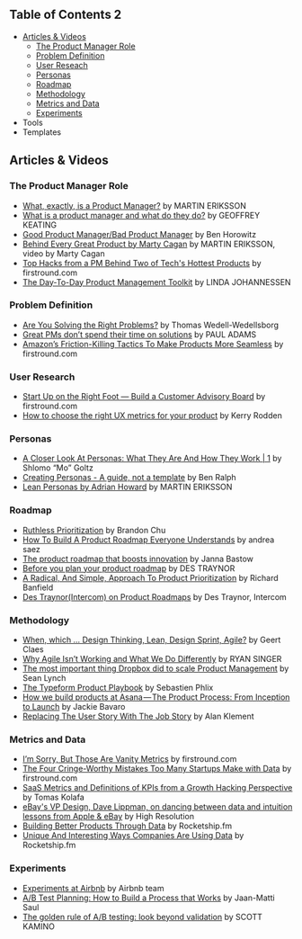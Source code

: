 ## Table of Contents 2
- [Articles & Videos](#articles--videos)
    * [The Product Manager Role](#the-product-manager-role) 
    * [Problem Definition](#problem-definition)
    * [User Reseach](#user-research)
    * [Personas](#personas)
    * [Roadmap](#roadmap)
    * [Methodology](#methodology)
    * [Metrics and Data](#metrics-and-data)
    * [Experiments](#experiments)
- Tools
- Templates

## Articles & Videos
### The Product Manager Role
- [What, exactly, is a Product Manager?](https://bit.ly/2K7pCuF) by MARTIN ERIKSSON
- [What is a product manager and what do they do?](https://bit.ly/2YITW2n) by GEOFFREY KEATING 
- [Good Product Manager/Bad Product Manager](https://bit.ly/2uR0dha) by Ben Horowitz
- [Behind Every Great Product by Marty Cagan](https://bit.ly/2xbKx8Q) by  MARTIN ERIKSSON, video by Marty Cagan
- [Top Hacks from a PM Behind Two of Tech's Hottest Products](https://bit.ly/2UdMBcz) by firstround.com
- [The Day-To-Day Product Management Toolkit](https://bit.ly/2ODONnP) by LINDA JOHANNESSEN

### Problem Definition
- [Are You Solving the Right Problems?](https://bit.ly/2inexDI) by Thomas Wedell-Wedellsborg
- [Great PMs don’t spend their time on solutions](https://bit.ly/2Uc8oRW) by PAUL ADAMS
- [Amazon’s Friction-Killing Tactics To Make Products More Seamless](https://bit.ly/2GocqyF) by firstround.com

### User Research
- [Start Up on the Right Foot — Build a Customer Advisory Board](https://bit.ly/2K6HSoG) by firstround.com
- [How to choose the right UX metrics for your product](https://bit.ly/1Ntnytj) by Kerry Rodden

### Personas
- [A Closer Look At Personas: What They Are And How They Work | 1](https://bit.ly/1STWdln) by Shlomo “Mo” Goltz
- [Creating Personas - A guide, not a template](https://bit.ly/2OGoLjJ) by Ben Ralph
- [Lean Personas by Adrian Howard](https://bit.ly/2UnAY1X) by MARTIN ERIKSSON

### Roadmap
- [Ruthless Prioritization](https://bit.ly/2HIcsix) by Brandon Chu
- [How To Build A Product Roadmap Everyone Understands](https://bit.ly/2FOYCeK) by andrea saez
- [The product roadmap that boosts innovation](https://bit.ly/2Va9PNi) by Janna Bastow  
- [Before you plan your product roadmap](https://bit.ly/2UpFCfY) by DES TRAYNOR
- [A Radical, And Simple, Approach To Product Prioritization](https://bit.ly/2GpHeNx) by Richard Banfield
- [Des Traynor(Intercom) on Product Roadmaps](https://bit.ly/2sPypZU) by Des Traynor, Intercom

### Methodology
- [When, which … Design Thinking, Lean, Design Sprint, Agile?](https://bit.ly/2xF1GZj) by Geert Claes
- [Why Agile Isn’t Working and What We Do Differently](https://m.signalvnoise.com/running-in-circles-aae73d79ce19) by RYAN SINGER
- [The most important thing Dropbox did to scale Product Management](https://medium.com/@slynch/the-most-important-thing-dropbox-did-to-scale-product-management-fed90e30697e) by Sean Lynch
- [The Typeform Product Playbook](https://productcoalition.com/the-typeform-product-playbook-49e1a5cc3a08) by Sebastien Phlix 
- [How we build products at Asana — The Product Process: From Inception to Launch](https://medium.com/@jackiebo/how-we-build-products-at-asana-the-product-process-from-inception-to-launch-c5cce9adf776) by Jackie Bavaro
- [Replacing The User Story With The Job Story](https://jtbd.info/replacing-the-user-story-with-the-job-story-af7cdee10c27) by Alan Klement

### Metrics and Data
- [I’m Sorry, But Those Are Vanity Metrics](https://bit.ly/2UhI8WA) by firstround.com
- [The Four Cringe-Worthy Mistakes Too Many Startups Make with Data](https://bit.ly/2UkfP92) by firstround.com
- [SaaS Metrics and Definitions of KPIs from a Growth Hacking Perspective](https://bit.ly/2U9d37j) by Tomas Kolafa
- [eBay's VP Design, Dave Lippman, on dancing between data and intuition lessons from Apple & eBay](https://bit.ly/2CPIKYt) by High Resolution
- [Building Better Products Through Data](https://bit.ly/2UbCZPC) by Rocketship.fm
- [Unique And Interesting Ways Companies Are Using Data](https://bit.ly/2FTIQk0) by Rocketship.fm

### Experiments
- [Experiments at Airbnb](https://bit.ly/2yElw6f) by Airbnb team 
- [A/B Test Planning: How to Build a Process that Works](https://bit.ly/2pZ28LZ) by Jaan-Matti Saul
- [The golden rule of A/B testing: look beyond validation](https://bit.ly/2uBCejL) by SCOTT KAMINO
